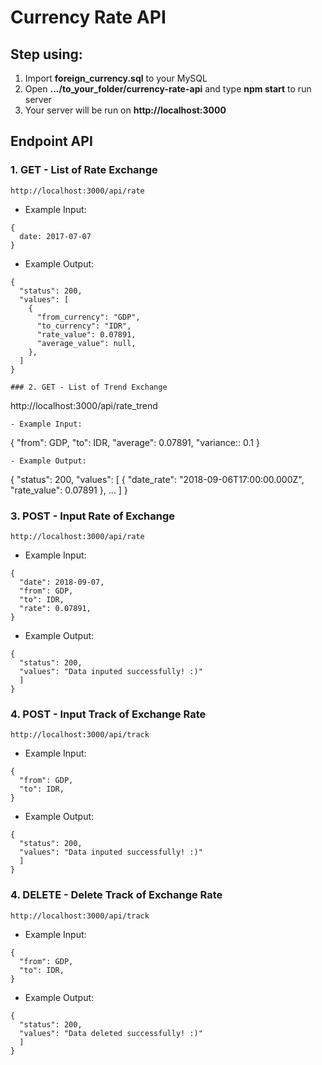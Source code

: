 # Currency Rate API

## Step using:
1. Import **foreign_currency.sql** to your MySQL
2. Open **.../to_your_folder/currency-rate-api** and type **npm start** to run server
3. Your server will be run on **http://localhost:3000**

## Endpoint API

### 1. GET - List of Rate Exchange

```
http://localhost:3000/api/rate
```
- Example Input:
```
{
  date: 2017-07-07
}
```
- Example Output:
```
{
  "status": 200,
  "values": [
    {
      "from_currency": "GDP",
      "to_currency": "IDR",
      "rate_value": 0.07891,
      "average_value": null,
    },
  ]
}

### 2. GET - List of Trend Exchange

```
http://localhost:3000/api/rate_trend
```
- Example Input:
```
{
  "from": GDP,
  "to": IDR,
  "average": 0.07891,
  "variance:: 0.1
}
```
- Example Output:
```
{
  "status": 200,
  "values": [
    {
      "date_rate": "2018-09-06T17:00:00.000Z",
      "rate_value": 0.07891
    },
    ...
  ]
}

### 3. POST - Input Rate of Exchange

```
http://localhost:3000/api/rate
```
- Example Input:
```
{
  "date": 2018-09-07,
  "from": GDP,
  "to": IDR,
  "rate": 0.07891,
}
```
- Example Output:
```
{
  "status": 200,
  "values": "Data inputed successfully! :)"
  ]
}
```

### 4. POST - Input Track of Exchange Rate

```
http://localhost:3000/api/track
```
- Example Input:
```
{
  "from": GDP,
  "to": IDR,
}
```
- Example Output:
```
{
  "status": 200,
  "values": "Data inputed successfully! :)"
  ]
}
```


### 4. DELETE - Delete Track of Exchange Rate

```
http://localhost:3000/api/track
```
- Example Input:
```
{
  "from": GDP,
  "to": IDR,
}
```
- Example Output:
```
{
  "status": 200,
  "values": "Data deleted successfully! :)"
  ]
}
```

